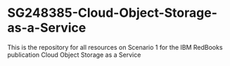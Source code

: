 # SG248385-Cloud-Object-Storage-as-a-Service
This is the repository for all resources on Scenario 1 for the IBM RedBooks publication Cloud Object Storage as a Service

